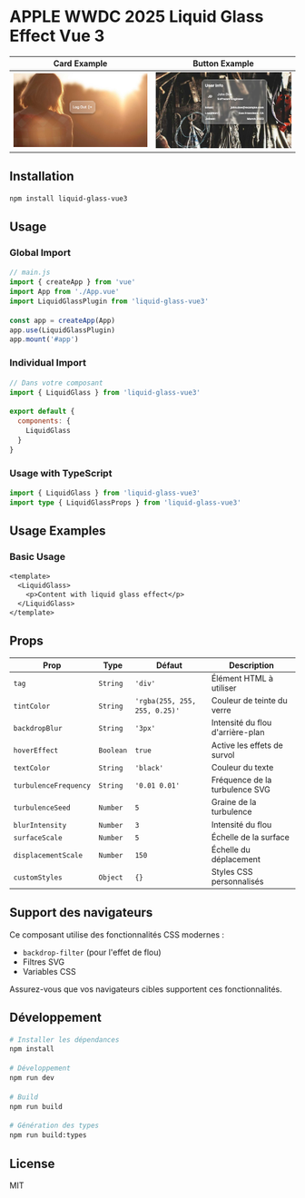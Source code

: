 # APPLE WWDC  2025 Liquid Glass Effect Vue 3

Card Example              |  Button Example
:-------------------------:|:-------------------------:
![](./button-logout.png)  |  ![](./user-card.png)

## Installation

```bash
npm install liquid-glass-vue3
```
## Usage

### Global Import

```javascript
// main.js
import { createApp } from 'vue'
import App from './App.vue'
import LiquidGlassPlugin from 'liquid-glass-vue3'

const app = createApp(App)
app.use(LiquidGlassPlugin)
app.mount('#app')
```

### Individual Import

```javascript
// Dans votre composant
import { LiquidGlass } from 'liquid-glass-vue3'

export default {
  components: {
    LiquidGlass
  }
}
```

### Usage with TypeScript

```typescript
import { LiquidGlass } from 'liquid-glass-vue3'
import type { LiquidGlassProps } from 'liquid-glass-vue3'
```

## Usage Examples

### Basic Usage

```vue
<template>
  <LiquidGlass>
    <p>Content with liquid glass effect</p>
  </LiquidGlass>
</template>
```

## Props

| Prop | Type | Défaut | Description |
|------|------|--------|-------------|
| `tag` | `String` | `'div'` | Élément HTML à utiliser |
| `tintColor` | `String` | `'rgba(255, 255, 255, 0.25)'` | Couleur de teinte du verre |
| `backdropBlur` | `String` | `'3px'` | Intensité du flou d'arrière-plan |
| `hoverEffect` | `Boolean` | `true` | Active les effets de survol |
| `textColor` | `String` | `'black'` | Couleur du texte |
| `turbulenceFrequency` | `String` | `'0.01 0.01'` | Fréquence de la turbulence SVG |
| `turbulenceSeed` | `Number` | `5` | Graine de la turbulence |
| `blurIntensity` | `Number` | `3` | Intensité du flou |
| `surfaceScale` | `Number` | `5` | Échelle de la surface |
| `displacementScale` | `Number` | `150` | Échelle du déplacement |
| `customStyles` | `Object` | `{}` | Styles CSS personnalisés |


## Support des navigateurs

Ce composant utilise des fonctionnalités CSS modernes :
- `backdrop-filter` (pour l'effet de flou)
- Filtres SVG
- Variables CSS

Assurez-vous que vos navigateurs cibles supportent ces fonctionnalités.

## Développement

```bash
# Installer les dépendances
npm install

# Développement
npm run dev

# Build
npm run build

# Génération des types
npm run build:types
```

## License

MIT